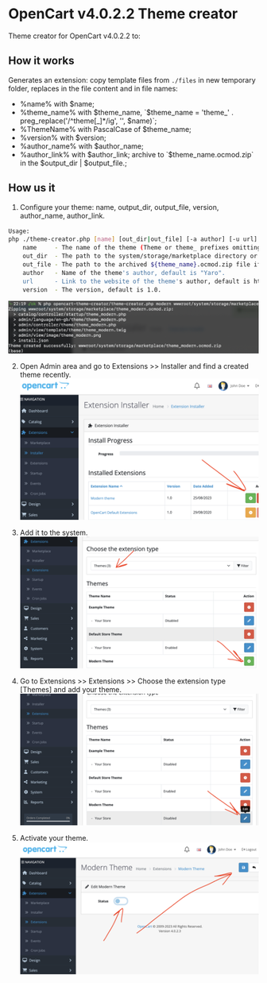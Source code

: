 # OpenCart v4.0.2.2 Theme creator
Theme creator for OpenCart v4.0.2.2 to:

## How it works
Generates an extension: copy template files from `./files` in new temporary folder, replaces in the file content and in file names:
- %name% with $name;
- %theme_name% with $theme_name, `$theme_name = 'theme_' . preg_replace('/^theme[\_]*/ig', '', $name)`;
- %ThemeName% with PascalCase of $theme_name;
- %version% with $version;
- %author_name% with $author_name;
- %author_link% with $author_link;
archive to `$theme_name.ocmod.zip` in the $output_dir | $output_file.;

## How us it

1. Configure your theme: name, output_dir, output_file, version, author_name, author_link.
```bash
Usage:
php ./theme-creator.php [name] [out_dir|out_file] [-a author] [-u url] [-v version]
    name     - The name of the theme (Theme or theme_ prefixes omitting).
    out_dir  - The path to the system/storage/marketplace directory or another one if you wish.
    out_file - The path to the archived ${theme_name}.ocmod.zip file if ends up with .zip.
    author   - Name of the theme's author, default is "Yaro".
    url      - Link to the website of the theme's author, default is https://code.yaro.page/.
    version  - The version, default is 1.0.
```
![Terminal](./docs/01-terminal.png)

2. Open Admin area and go to Extensions >> Installer and find a created theme recently.
![Extensions Installer](./docs/02-extensions-installer.png)

3. Add it to the system.
![Extensions](./docs/03-extensions-extensions.png)

4. Go to Extensions >> Extensions >> Choose the extension type [Themes] and add your theme.
![Themes](./docs/04-extensions-themes.png)

5. Activate your theme.
![Activate Extensions](./docs/05-extensions-activate.png)

